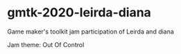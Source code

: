 # gmtk-2020-leirda-diana
Game maker's toolkit jam participation of Leirda and diana

Jam theme: Out Of Control
